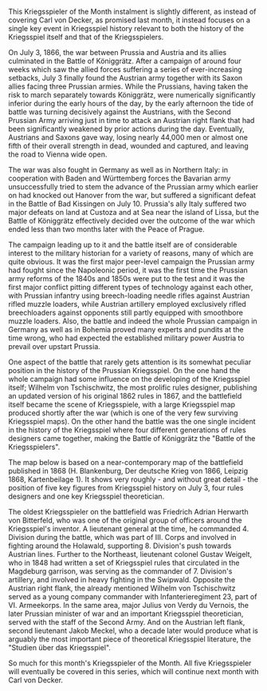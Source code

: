 
This Kriegsspieler of the Month instalment is slightly different, as instead of covering Carl von Decker, as promised last month, it instead focuses on a single key event in Kriegsspiel history relevant to both the history of the Kriegsspiel itself and that of the Kriegsspielers. 

On July 3, 1866, the war between Prussia and Austria and its allies culminated in the Battle of Königgrätz. After a campaign of around four weeks which saw the allied forces suffering a series of ever-increasing setbacks, July 3 finally found the Austrian army together with its Saxon allies facing three Prussian armies. While the Prussians, having taken the risk to march separately towards Königgrätz, were numerically significantly inferior during the early hours of the day, by the early afternoon the tide of battle was turning decisively against the Austrians, with the Second Prussian Army arriving just in time to attack an Austrian right flank that had been significantly weakened by prior actions during the day. Eventually, Austrians and Saxons gave way, losing nearly 44,000 men or almost one fifth of their overall strength in dead, wounded and captured, and leaving the road to Vienna wide open.

The war was also fought in Germany as well as in Northern Italy: in cooperation with Baden and Württemberg forces the Bavarian army unsuccessfully tried to stem the advance of the Prussian army which earlier on had knocked out Hanover from the war, but suffered a significant defeat in the Battle of Bad Kissingen on July 10. Prussia's ally Italy suffered two major defeats on land at Custoza and at Sea near the island of Lissa, but the Battle of Königgrätz effectively decided over the outcome of the war which ended less than two months later with the Peace of Prague.

The campaign leading up to it and the battle itself are of considerable interest to the military historian for a variety of reasons, many of which are quite obvious. It was the first major peer-level campaign the Prussian army had fought since the Napoleonic period, it was the first time the Prussian army reforms of the 1840s and 1850s were put to the test and it was the first major conflict pitting different types of technology against each other, with Prussian infantry using breech-loading needle rifles against Austrian rifled muzzle loaders, while Austrian artillery employed exclusively rifled breechloaders against opponents still partly equipped with smoothbore muzzle loaders. Also, the battle and indeed the whole Prussian campaign in Germany as well as in Bohemia proved many experts and pundits at the time wrong, who had expected the established military power Austria to prevail over upstart Prussia.

One aspect of the battle that rarely gets attention is its somewhat peculiar position in the history of the Prussian Kriegsspiel. On the one hand the whole campaign had some influence on the developing of the Kriegsspiel itself; Wilhelm von Tschischwitz, the most prolific rules designer, publishing an updated version of his original 1862 rules in 1867, and the battlefield itself became the scene of Kriegsspiele, with a large Kriegsspiel map produced shortly after the war (which is one of the very few surviving Kriegsspiel maps). On the other hand the battle was the one single incident in the history of the Kriegsspiel where four different generations of rules designers came together, making the Battle of Königgrätz the "Battle of the Kriegsspielers".

The map below is based on a near-contemporary map of the battlefield published in 1868 (H. Blankenburg, Der deutsche Krieg von 1866, Leipzig 1868, Kartenbeilage 1). It shows very roughly - and without great detail - the position of five key figures from Kriegsspiel history on July 3, four rules designers and one key Kriegsspiel theoretician.

The oldest Kriegsspieler on the battlefield was Friedrich Adrian Herwarth von Bitterfeld, who was one of the original group of officers around the Kriegsspiel's inventor. A lieutenant general at the time, he commanded 4. Division during the battle, which was part of III. Corps and involved in fighting around the Holawald, supporting 8. Division's push towards Austrian lines. Further to the Northeast, lieutenant colonel Gustav Weigelt, who in 1848 had written a set of Kriegsspiel rules that circulated in the Magdeburg garrison, was serving as the commander of 7. Division's artillery, and involved in heavy fighting in the Swipwald. Opposite the Austrian right flank, the already mentioned Wilhelm von Tschischwitz served as a young company commander with Infanterieregiment 23, part of VI. Armeekorps. In the same area, major Julius von Verdy du Vernois, the later Prussian minister of war and an important Kriegsspiel theoretician, served with the staff of the Second Army. And on the Austrian left flank, second lieutenant Jakob Meckel, who a decade later would produce what is arguably the most important piece of theoretical Kriegsspiel literature, the "Studien über das Kriegsspiel".

So much for this month's Kriegsspieler of the Month. All five Kriegsspieler will eventually be covered in this series, which will continue next month with Carl von Decker.
